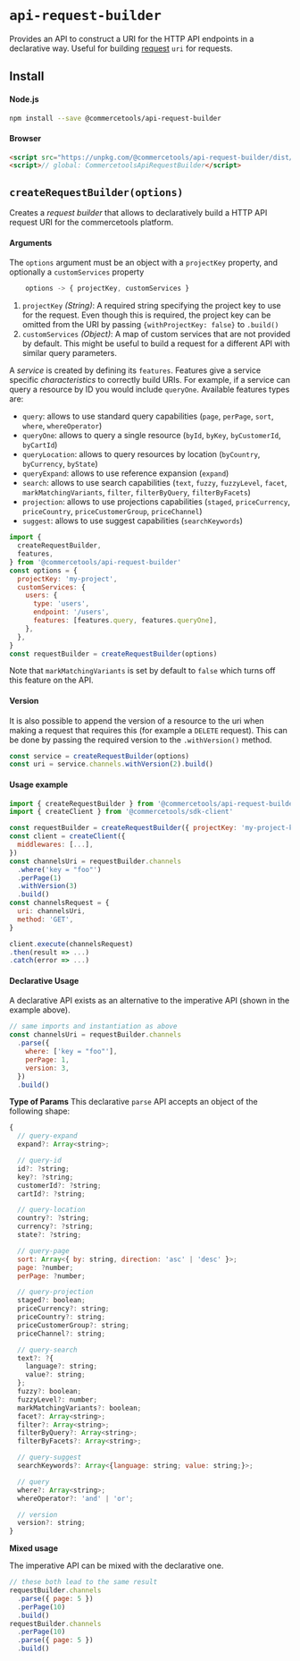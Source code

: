 # `api-request-builder`

Provides an API to construct a URI for the HTTP API endpoints in a declarative way. Useful for building [request](/sdk/Glossary.md#clientrequest) `uri` for requests.

## Install

#### Node.js

```bash
npm install --save @commercetools/api-request-builder
```

#### Browser

```html
<script src="https://unpkg.com/@commercetools/api-request-builder/dist/commercetools-api-request-builder.umd.min.js"></script>
<script>// global: CommercetoolsApiRequestBuilder</script>
```

## `createRequestBuilder(options)`

Creates a _request builder_ that allows to declaratively build a HTTP API request URI for the commercetools platform.

#### Arguments

The `options` argument must be an object with a `projectKey` property, and optionally a `customServices` property

```js
    options -> { projectKey, customServices }
```

1.  `projectKey` _(String)_: A required string specifying the project key to use for the request. Even though this is required, the project key can be omitted from the URI by passing `{withProjectKey: false}` to `.build()`
2.  `customServices` _(Object)_: A map of custom services that are not provided by default. This might be useful to build a request for a different API with similar query parameters.

A _service_ is created by defining its `features`. Features give a service specific _characteristics_ to correctly build URIs. For example, if a service can query a resource by ID you would include `queryOne`. Available features types are:

* `query`: allows to use standard query capabilities (`page`, `perPage`, `sort`, `where`, `whereOperator`)
* `queryOne`: allows to query a single resource (`byId`, `byKey`, `byCustomerId`, `byCartId`)
* `queryLocation`: allows to query resources by location (`byCountry`, `byCurrency`, `byState`)
* `queryExpand`: allows to use reference expansion (`expand`)
* `search`: allows to use search capabilities (`text`, `fuzzy`, `fuzzyLevel`, `facet`, `markMatchingVariants`, `filter`, `filterByQuery`, `filterByFacets`)
* `projection`: allows to use projections capabilities (`staged`, `priceCurrency`, `priceCountry`, `priceCustomerGroup`, `priceChannel`)
* `suggest`: allows to use suggest capabilities (`searchKeywords`)

```js
import {
  createRequestBuilder,
  features,
} from '@commercetools/api-request-builder'
const options = {
  projectKey: 'my-project',
  customServices: {
    users: {
      type: 'users',
      endpoint: '/users',
      features: [features.query, features.queryOne],
    },
  },
}
const requestBuilder = createRequestBuilder(options)
```

Note that `markMatchingVariants` is set by default to `false` which turns off this feature on the API.

#### Version

It is also possible to append the version of a resource to the uri when making a request that requires this (for example a `DELETE` request). This can be done by passing the required version to the `.withVersion()` method.

```js
const service = createRequestBuilder(options)
const uri = service.channels.withVersion(2).build()
```

#### Usage example

```js
import { createRequestBuilder } from '@commercetools/api-request-builder'
import { createClient } from '@commercetools/sdk-client'

const requestBuilder = createRequestBuilder({ projectKey: 'my-project-key' })
const client = createClient({
  middlewares: [...],
})
const channelsUri = requestBuilder.channels
  .where('key = "foo"')
  .perPage(1)
  .withVersion(3)
  .build()
const channelsRequest = {
  uri: channelsUri,
  method: 'GET',
}

client.execute(channelsRequest)
.then(result => ...)
.catch(error => ...)
```

#### Declarative Usage

A declarative API exists as an alternative to the imperative API (shown in the example above).

```js
// same imports and instantiation as above
const channelsUri = requestBuilder.channels
  .parse({
    where: ['key = "foo"'],
    perPage: 1,
    version: 3,
  })
  .build()
```

**Type of Params**
This declarative `parse` API accepts an object of the following shape:

```js
{
  // query-expand
  expand?: Array<string>;

  // query-id
  id?: ?string;
  key?: ?string;
  customerId?: ?string;
  cartId?: ?string;

  // query-location
  country?: ?string;
  currency?: ?string;
  state?: ?string;

  // query-page
  sort: Array<{ by: string, direction: 'asc' | 'desc' }>;
  page: ?number;
  perPage: ?number;

  // query-projection
  staged?: boolean;
  priceCurrency?: string;
  priceCountry?: string;
  priceCustomerGroup?: string;
  priceChannel?: string;

  // query-search
  text?: ?{
    language?: string;
    value?: string;
  };
  fuzzy?: boolean;
  fuzzyLevel?: number;
  markMatchingVariants?: boolean;
  facet?: Array<string>;
  filter?: Array<string>;
  filterByQuery?: Array<string>;
  filterByFacets?: Array<string>;

  // query-suggest
  searchKeywords?: Array<{language: string; value: string;}>;

  // query
  where?: Array<string>;
  whereOperator?: 'and' | 'or';

  // version
  version?: string;
}
```

**Mixed usage**

The imperative API can be mixed with the declarative one.

```js
// these both lead to the same result
requestBuilder.channels
  .parse({ page: 5 })
  .perPage(10)
  .build()
requestBuilder.channels
  .perPage(10)
  .parse({ page: 5 })
  .build()
```
